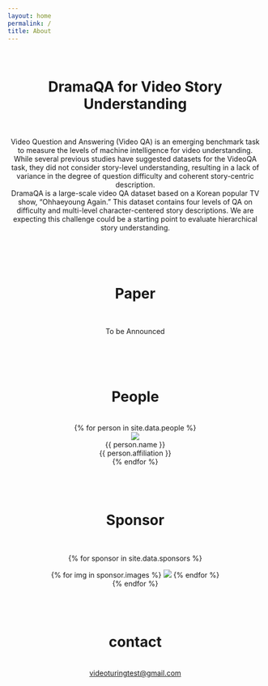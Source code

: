 ```yaml
---
layout: home
permalink: /
title: About
---
```


<link rel="stylesheet" href="/assets/css/member.css">
<link rel="stylesheet" href="/assets/css/sponsor.css">

<div class="about content-container" style="TEXT-ALIGN: center">
  <br />
  <h1 class = "content-title">
    DramaQA for Video Story Understanding
  </h1> <br />
  <p class="content-item">
  Video Question and Answering (Video QA) is an emerging benchmark task to measure the levels of machine intelligence for video understanding. While several previous studies have suggested datasets for the VideoQA task, they did not consider story-level understanding, resulting in a lack of variance in the degree of question difficulty and coherent story-centric description.
  <br />
  DramaQA is a large-scale video QA dataset based on a Korean popular TV show, “Ohhaeyoung Again.” This dataset contains four levels of QA on difficulty and multi-level character-centered story descriptions.
  We are expecting this challenge could be a starting point to evaluate hierarchical story understanding.
  </p>
</div> <br /> <br /> <br />

<div class="paper content-container" style="TEXT-ALIGN: center">
  <h1 class = "content-title">
    Paper
  </h1> <br />
  <p class="content-item">
  To be Announced
  </p>
</div> <br /> <br /> <br />

<div class="people content-container" style="TEXT-ALIGN: center">
  <h1 class = "content-title">
    People
  </h1> <br />
  <div class="content-item">
    {% for person in site.data.people %}
      <div class="member">
        <div class="member-profile">
          <img class="member-profile" src="{{person.src}}">
        </div>
        <div class="member-name member-name">
          {{ person.name }}
        </div>
        <div class="member-info member-position">
          {{ person.affiliation }}
        </div>
      </div>
    {% endfor %}
  </div>
</div> <br /> <br /> <br />

<div class="sponsor content-container" style="TEXT-ALIGN: center">
  <h1 class = "content-title">
    Sponsor
  </h1> <br />

  {% for sponsor in site.data.sponsors %}
  <div class = "content-subcontainer">
    <div class="content-item">
      {% for img in sponsor.images %}
        <img src="{{ img.src }}">
      {% endfor %}
    </div>
  </div>
  {% endfor %}
</div> <br /> <br /> <br />

<div class="contact content-container" style="TEXT-ALIGN: center">
  <h1 class = "content-title">
    contact
  </h1> <br />
  
  <div class = "content-subcontainer">
    <a id="link" href="mailto:videoturingtest@gmail.com">videoturingtest@gmail.com</a>
  </div>